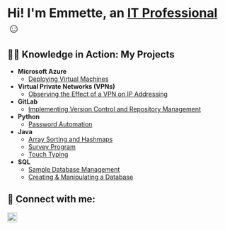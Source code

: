 <h1>Hi! I'm Emmette, an <a href="https://linkedin.com/in/emmette-quiambao-517a03231">IT Professional</a> ☺</h1>

<h2>👨‍💻 Knowledge in Action: My Projects</h2>

<!-- - <b>osTicket (Help Desk Ticketing System)</b>
  - [osTicket: Prerequisites and Installation](https://github.com/NetProtect1/osTicket-Prerequisites-and-Installation)
  - [osTicket: Post-Installation Configuration](https://github.com/NetProtect1/osTicket-Post-Installation-Configuration)
  - [osTicket: Ticket Lifecycle Examples](https://github.com/NetProtect1/osTicket-Ticket-Lifecycle-Examples)
- <b>Microsoft Azure</b>
  - [Configuring On-premises Active Directory within Azure VMs](https://github.com/NetProtect1/Configuring-On-premises-Active-Directory-within-Azure-VMs)
  - [Network Security Groups (NSGs) and Inspecting Network Protocols](https://github.com/NetProtect1/Network-Security-Groups-and-Inspecting-Network-Protocols) -->
- <b>Microsoft Azure</b> 
  - [Deploying Virtual Machines](https://github.com/Emq17/Creating-Virtual-Machine-Azure)
- <b>Virtual Private Networks (VPNs)</b> 
  - [Observing the Effect of a VPN on IP Addressing](https://github.com/Emq17/Observing-IP-Addresses-Through-ProtonVPN)
- <b>GitLab</b> 
  - [Implementing Version Control and Repository Management](https://github.com/Emq17/Version-Control-Using-Git-for-Gitlab)
- <b>Python</b>
  - [Password Automation](https://github.com/Emq17/Password-Automation/tree/main)
- <b>Java</b> 
  - [Array Sorting and Hashmaps](https://github.com/Emq17/Array-Sorting-and-Hashmaps)
  - [Survey Program](https://github.com/Emq17/Survey-Program)
  - [Touch Typing](https://github.com/Emq17/Touch-Typing/tree/main)
- <b>SQL</b>
  - [Sample Database Management](https://github.com/Emq17/Sample-Database-Management/tree/main)
  - [Creating & Manipulating a Database](https://github.com/Emq17/Creating-And-Manipulating-Database/tree/main)

<h2>🤳  Connect with me:</h2>


[<img align="left" alt="Josh | LinkedIn" width="22px" src="https://cdn.jsdelivr.net/npm/simple-icons@v3/icons/linkedin.svg" />][linkedin]
<!-- [<img align="left" alt="Josh | Instagram" width="22px" src="https://cdn.jsdelivr.net/npm/simple-icons@v3/icons/instagram.svg" />][instagram]


[instagram]: https://www.instagram.com/Josh -->
[linkedin]: https://www.linkedin.com/in/emmette-q-517a03231/


